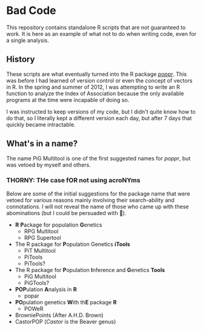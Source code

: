 # Bad Code

This repository contains standalone R scripts that are not guaranteed to work.
It is here as an example of what not to do when writing code, even for a
single analysis. 

## History

These scripts are what eventually turned into the R package [*poppr*][0]. This
was before I had learned of version control or even the concept of vectors in
R. In the spring and summer of 2012, I was attempting to write an R function to
analyze the Index of Association because the only available programs at the
time were incapable of doing so. 

I was instructed to keep versions of my code, but I didn't quite know how to do
that, so I literally kept a different version each day, but after 7 days that
quickly became intractable.

## What's in a name?

The name PiG Multitool is one of the first suggested names for *poppr*, but was
vetoed by myself and others.

### THORNY: THe case fOR not using acroNYms

Below are some of the initial suggestions for the package name that were vetoed
for various reasons mainly involving their search-ability and connotations. I
will not reveal the name of those who came up with these abominations (but I 
could be persuaded with :beer:).

 - **R** **P**ackage for population **G**enetics
   - RPG Multitool
   - RPG Supertool
 - The R package for **P**opulation Genetics **iTools**
   - PiT Multitool
   - PiTools
   - PiTools?
 - The R package for **P**opulation **I**nference and **G**enetics **Tools**
   - PiG Multitool
   - PiGTools?
 - **POP**ulation **A**nalysis in **R**
   - popar
 - **PO**pulation genetics **W**ith th**E** package **R**
   - POWeR
 - BrowniePoints (After A.H.D. Brown)
 - CastorPOP (*Castor* is the Beaver genus)

[0]: http://cran.r-project.org/package=poppr
